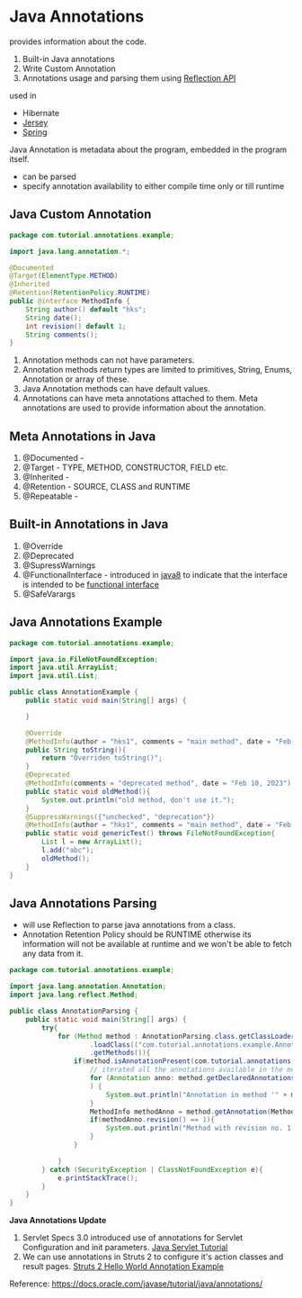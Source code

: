 # Java Annotations
<!-- https://www.digitalocean.com/community/tutorials/java-annotations -->
provides information about the code.

1. Built-in Java annotations
2. Write Custom Annotation
3. Annotations usage and parsing them using [Reflection API](https://www.digitalocean.com/community/tutorials/java-reflection-example-tutorial)

used in
- Hibernate
- [Jersey](https://www.digitalocean.com/community/tutorials/jersey-java-tutorial)
- [Spring](https://www.digitalocean.com/community/tutorials/spring-tutorial-spring-core-tutorial)

Java Annotation is metadata about the program, embedded in the program itself.

- can be parsed
- specify annotation availability to either compile time only or till runtime

<!--
Before java annotations, program metadata was available through java comments or by Javadoc but annotation offers more than that. Annotations metadata can be available at runtime too and annotation parsers can use it to determine the process flow. For example, in [Jersey webservice](https://www.digitalocean.com/community/tutorials/jersey-java-tutorial) we add PATH annotation with URI string to a method and at runtime, jersey parses it to determine the method to invoke for given URI pattern.
-->

## Java Custom Annotation

```java
package com.tutorial.annotations.example;

import java.lang.annotation.*;

@Documented
@Target(ElementType.METHOD)
@Inherited
@Retention(RetentionPolicy.RUNTIME)
public @interface MethodInfo {
    String author() default "hks";
    String date();
    int revision() default 1;
    String comments();
}

```
1. Annotation methods can not have parameters.
2. Annotation methods return types are limited to primitives, String, Enums, Annotation or array of these.
3. Java Annotation methods can have default values.
4. Annotations can have meta annotations attached to them. Meta annotations are used to provide information about the annotation.

## Meta Annotations in Java
1. @Documented - 
2. @Target - TYPE, METHOD, CONSTRUCTOR, FIELD etc.
3. @Inherited - 
4. @Retention - SOURCE, CLASS and RUNTIME
5. @Repeatable - 

## Built-in Annotations in Java
1. @Override
2. @Deprecated
3. @SupressWarnings
4. @FunctionalInterface - introduced in [java8](https://www.digitalocean.com/community/tutorials/java-8-features-with-examples) to indicate that the interface is intended to be [functional interface](https://www.digitalocean.com/community/tutorials/java-8-functional-interfaces)
5. @SafeVarargs

## Java Annotations Example

```java
package com.tutorial.annotations.example;

import java.io.FileNotFoundException;
import java.util.ArrayList;
import java.util.List;

public class AnnotationExample {
    public static void main(String[] args) {

    }

    @Override
    @MethodInfo(author = "hks1", comments = "main method", date = "Feb 9, 2023")
    public String toString(){
        return "Overriden toString()";
    }
    @Deprecated
    @MethodInfo(comments = "deprecated method", date = "Feb 10, 2023")
    public static void oldMethod(){
        System.out.println("old method, don't use it.");
    }
    @SuppressWarnings({"unchecked", "deprecation"})
    @MethodInfo(author = "hks1", comments = "main method", date = "Feb 11, 2023", revision = 2)
    public static void genericTest() throws FileNotFoundException{
        List l = new ArrayList();
        l.add("abc");
        oldMethod();
    }
}

```

## Java Annotations Parsing
- will use Reflection to parse java annotations from a class.
- Annotation Retention Policy should be RUNTIME otherwise its information will not be available at runtime and we won't be able to fetch any data from it.

```java
package com.tutorial.annotations.example;

import java.lang.annotation.Annotation;
import java.lang.reflect.Method;

public class AnnotationParsing {
    public static void main(String[] args) {
        try{
            for (Method method : AnnotationParsing.class.getClassLoader()
                    .loadClass(("com.tutorial.annotations.example.AnnotationExample"))
                    .getMethods()){
                if(method.isAnnotationPresent(com.tutorial.annotations.example.MethodInfo.class)){
                    // iterated all the annotations available in the method
                    for (Annotation anno: method.getDeclaredAnnotations()
                    ) {
                        System.out.println("Annotation in method '" + method + "' : " + anno);
                    }
                    MethodInfo methodAnno = method.getAnnotation(MethodInfo.class);
                    if(methodAnno.revision() == 1){
                        System.out.println("Method with revision no. 1 = " + method);
                    }
                }

            }
        } catch (SecurityException | ClassNotFoundException e){
            e.printStackTrace();
        }
    }
}

```

__Java Annotations Update__
1. Servlet Specs 3.0 introduced use of annotations for Servlet Configuration and init parameters. [Java Servlet Tutorial](https://www.digitalocean.com/community/tutorials/servlet-jsp-tutorial)
2. We can use annotations in Struts 2 to configure it's action classes and result pages. [Struts 2 Hello World Annotation Example](https://www.digitalocean.com/community/tutorials/struts-2-hello-world-example-with-annotations-and-without-struts-xml-file)

Reference: https://docs.oracle.com/javase/tutorial/java/annotations/